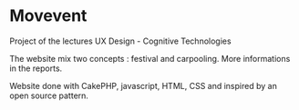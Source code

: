 # Movevent

Project of the lectures UX Design - Cognitive Technologies

The website mix two concepts : festival and carpooling.
More informations in the reports.

Website done with CakePHP, javascript, HTML, CSS and inspired by an open source pattern.

